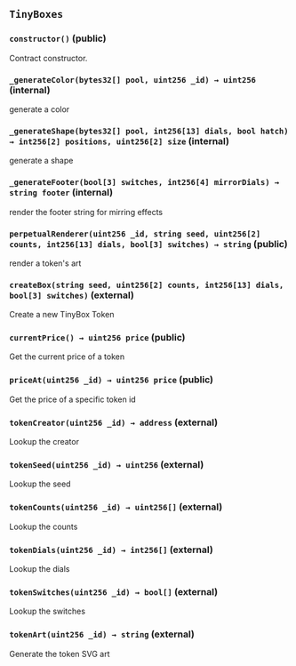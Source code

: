 ## `TinyBoxes`






### `constructor()` (public)



Contract constructor.

### `_generateColor(bytes32[] pool, uint256 _id) → uint256` (internal)



generate a color


### `_generateShape(bytes32[] pool, int256[13] dials, bool hatch) → int256[2] positions, uint256[2] size` (internal)



generate a shape


### `_generateFooter(bool[3] switches, int256[4] mirrorDials) → string footer` (internal)



render the footer string for mirring effects


### `perpetualRenderer(uint256 _id, string seed, uint256[2] counts, int256[13] dials, bool[3] switches) → string` (public)



render a token's art


### `createBox(string seed, uint256[2] counts, int256[13] dials, bool[3] switches)` (external)



Create a new TinyBox Token


### `currentPrice() → uint256 price` (public)



Get the current price of a token


### `priceAt(uint256 _id) → uint256 price` (public)



Get the price of a specific token id


### `tokenCreator(uint256 _id) → address` (external)



Lookup the creator


### `tokenSeed(uint256 _id) → uint256` (external)



Lookup the seed


### `tokenCounts(uint256 _id) → uint256[]` (external)



Lookup the counts


### `tokenDials(uint256 _id) → int256[]` (external)



Lookup the dials


### `tokenSwitches(uint256 _id) → bool[]` (external)



Lookup the switches


### `tokenArt(uint256 _id) → string` (external)



Generate the token SVG art



